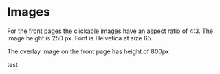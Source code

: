 # Images
For the front pages the clickable images have an aspect ratio of 4:3. The image height is 250 px. Font is Helvetica at size 65.

The overlay image on the front page has height of 800px

test
